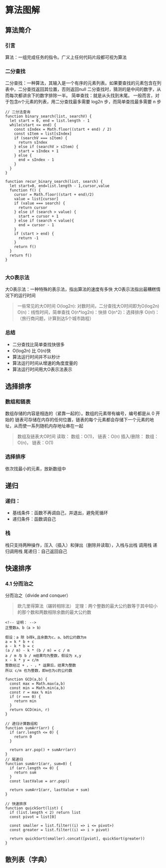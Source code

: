 # 算法图解

## 算法简介

### 引言
算法：一组完成任务的指令。广义上任何代码片段都可视为算法

### 二分查找
二分查找：一种算法，其输入是一个有序的元素列表。如果要查找的元素包含在列表中，二分查找返回其位置，否则返回null
二分查找时，猜测的是中间的数字，从而每次都讲余下的数字排除一半。
简单查找：就是从头找到末尾。
一般而言，对于包含n个元素的列表，用二分查找最多需要 log2n 步，而简单查找最多需要 n 步

```
// 二分法查询
function binary_search(list, searchV) {
  let start = 0, end = list.length - 1
  while(start <= end) {
    const sIndex = Math.floor((start + end) / 2)
    const sItem = list[sIndex]
    if (searchV === sItem) {
      return sIndex
    } else if (searchV > sItem) {
      start = sIndex + 1
    } else {
      end = sIndex - 1
    }
  }
}

function recur_binary_search(list, search) {
  let start=0, end=list.length - 1,cursor,value
  function f() {
    cursor = Math.floor((start + end)/2)
    value = list[cursor]
    if (value === search) {
      return cursor
    } else if (search > value) {
      start = cursor + 1
    } else if (search < value){
      end = cursor - 1
    }
    if (start > end) {
      return -1
    }
    return f()
  }
  return f()
}


```
### 大O表示法
大O表示法：一种特殊的表示法，指出算法的速度有多快
大O表示法指出最糟糕情况下的运行时间

>一些常见的大O时间
O(log2n): 对数时间，二分查找大O时间即为O(log2n)
O(n)：线性时间，简单查找
O(n*log2n)：快排
O(n^2)：选择排序
O(n!)：（旅行商问题，计算到达5个城市路程）

### 总结
* 二分查找比简单查找快很多
* O(log2n) 比 O(n)快
* 算法运行时间并不以秒计
* 算法运行时间从增速的角度度量的
* 算法运行时间用大O表示法表示

## 选择排序

### 数组和链表
数组存储的内容是相连的（紧靠一起的）。数组的元素带有编号，编号都是从 0 开始的
链表可存储在内存的任何位置，链表的每个元素都会存储下一个元素的地址，从而使一系列随机内存地址串在一起

> 数组及链表大O时间
读取： 数组：O(1)，   链表：O(n)
插入/删除： 数组：O(n)，   链表：O(1)

### 选择排序
依次找最小的元素，放新数组中

## 递归
### 递归： 
* 基线条件：函数不再调自己，并退出，避免死循环
* 递归条件：函数调自己

### 栈
栈只支持两种操作，压入（插入）和弹出（删除并读取），入栈与出栈
调用栈
递归调用栈
尾递归：自己返回自己

## 快速排序
### 4.1 分而治之
分而治之（divide and conquer）

>欧几里得算法（碾转相除法）
定理：两个整数的最大公约数等于其中较小的那个数和两数相除余数的最大公约数
```
<!-- 证明： -->
正整数a、b（a > b）

假设：a 除 b得k,且余数为c，a、b的公约数为m
a = k * b + c
a - k * b = c
(a / m) - k * (b / m) = c / m
a / m 与 b / m结果均为整数，假设为 x,y
x - k * y = c/m
整数经过 + ，- ，* 运算后，结果为整数
所以 c/m 也为整数，即m也为c的公约数
```
```
function GCD(a,b) {
  const max = Math.max(a,b)
  const min = Math.min(a,b)
  const r = max % min
  if (r === 0) {
    return min
  }
  return GCD(min, r)
}
```
```
// 递归计算数组和
function sumArr(arr) {
  if (arr.length <= 0) {
    return 0
  }

  return arr.pop() + sumArr(arr)
}
// 尾递归
function sumArr1(arr, sum=0) {
  if (arr.length <= 0) {
    return sum
  }
  const lastValue = arr.pop()

  return sumArr1(arr, lastValue + sum)
}
```

```
// 快速排序
function quickSort(list) {
  if (list.length < 2) return list
  const pivot = list[0]

  const smaller = list.filter((i) => i <= pivot>)
  const greater = list.filter((i) => i > pivot)

  return quickSort(smaller).concat([pviot], quickSort(greater))
}

```


## 散列表（字典）




























